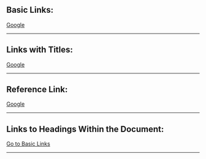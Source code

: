 ## Basic Links:
[Google](https://www.google.com)

---

## Links with Titles:
[Google](https://google.com "Famous Search English")

---

## Reference Link:
[Google][1]

[1]: https://www.google.com "Search English"

---

## Links to Headings Within the Document:
[Go to Basic Links](#basic-links)

---
